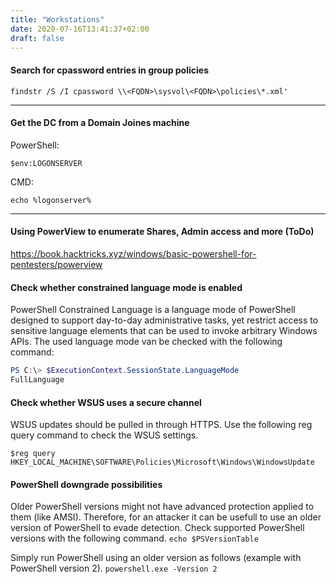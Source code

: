 ```yaml
---
title: "Workstations"
date: 2020-07-16T13:41:37+02:00
draft: false
---
```



#### Search for cpassword entries in group policies

```findstr /S /I cpassword \\<FQDN>\sysvol\<FQDN>\policies\*.xml'```

***


#### Get the DC from a Domain Joines machine

PowerShell:
```
$env:LOGONSERVER
```
CMD:
```
echo %logonserver%
```
***

#### Using PowerView to enumerate Shares, Admin access and more (ToDo)
https://book.hacktricks.xyz/windows/basic-powershell-for-pentesters/powerview

#### Check whether constrained language mode is enabled
PowerShell Constrained Language is a language mode of PowerShell designed to support day-to-day administrative tasks, yet restrict access to sensitive language elements that can be used to invoke arbitrary Windows APIs. The used language mode van be checked with the following command:

```powershell
PS C:\> $ExecutionContext.SessionState.LanguageMode
FullLanguage
```

#### Check whether WSUS uses a secure channel
WSUS updates should be pulled in through HTTPS. Use the following reg query command to check the WSUS settings.

```$reg query HKEY_LOCAL_MACHINE\SOFTWARE\Policies\Microsoft\Windows\WindowsUpdate```

#### PowerShell downgrade possibilities
Older PowerShell versions might not have advanced protection applied to them (like AMSI). Therefore, for an attacker it can be usefull to use an older version of PowerShell to evade detection. Check supported PowerShell versions with the following command.
```echo $PSVersionTable```

Simply run PowerShell using an older version as follows (example with PowerShell version 2).
```powershell.exe -Version 2```